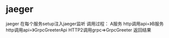 # jaeger
jaeger 在每个服务setup注入jaeger监听
调用过程：
A服务 http调用api=》B服务 http调用api=》GrpcGreeterApi HTTP2调用grpc=>GrpcGreeter 返回结果

